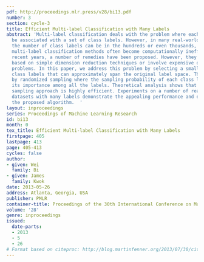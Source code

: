 ```yaml
---
pdf: http://proceedings.mlr.press/v28/bi13.pdf
number: 3
section: cycle-3
title: Efficient Multi-label Classification with Many Labels
abstract: 'Multi-label classification deals with the problem where each instance can
  be associated with a set of class labels. However, in many real-world applications,
  the number of class labels can be in the hundreds or even thousands, and existing
  multi-label classification methods often become computationally inefficient. In
  recent years, a number of remedies have been proposed. However, they are either
  based on simple dimension reduction techniques or involve expensive optimization
  problems. In this paper, we address this problem by selecting a small subset of
  class labels that can approximately span the original label space. This is performed
  by randomized sampling where the sampling probability of each class label reflects
  its importance among all the labels. Theoretical analysis shows that this randomized
  sampling approach is highly efficient. Experiments on a number of real-world multi-label
  datasets with many labels demonstrate the appealing performance and efficiency of
  the proposed algorithm.  '
layout: inproceedings
series: Proceedings of Machine Learning Research
id: bi13
month: 0
tex_title: Efficient Multi-label Classification with Many Labels
firstpage: 405
lastpage: 413
page: 405-413
cycles: false
author:
- given: Wei
  family: Bi
- given: James
  family: Kwok
date: 2013-05-26
address: Atlanta, Georgia, USA
publisher: PMLR
container-title: Proceedings of the 30th International Conference on Machine Learning
volume: '28'
genre: inproceedings
issued:
  date-parts:
  - 2013
  - 5
  - 26
# Format based on citeproc: http://blog.martinfenner.org/2013/07/30/citeproc-yaml-for-bibliographies/
---
```

